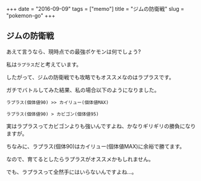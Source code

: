 +++
date = "2016-09-09"
tags =  ["memo"]
title = "ジムの防衛戦"
slug = "pokemon-go"
+++

## ジムの防衛戦		

あえて言うなら、現時点での最強ポケモンは何でしょう?

私は`ラプラス`だと考えています。

したがって、ジムの防衛戦でも攻略でもオススメなのはラプラスです。

ガチでバトルしてみた結果、私の場合以下のようになりました。

`ラプラス(個体値90) >> カイリュー(個体値MAX)`

`ラプラス(個体値90) > カビゴン(個体値95)`

実はラプラスってカビゴンよりも強いんですよね、かなりギリギリの勝負になりますが。

ちなみに、ラプラス(個体90)はカイリュー(個体値MAX)に余裕で勝てます。

なので、育てるとしたらラプラスがオススメかもしれません。

でも、ラプラスって全然手にはいらないんですよね...。
		

